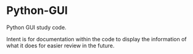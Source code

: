 # Python-GUI
Python GUI study code.

Intent is for documentation within the code to display the information of what it does for easier review in the future. 
